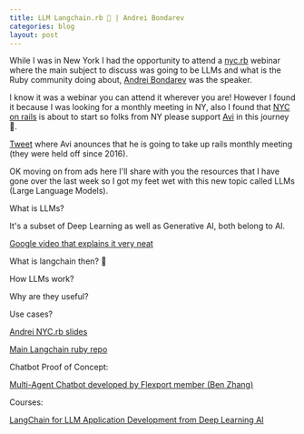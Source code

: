 ```yaml
---
title: LLM Langchain.rb 🦜 | Andrei Bondarev
categories: blog
layout: post
---
```


While I was in New York I had the opportunity to attend a [nyc.rb](https://www.meetup.com/es-ES/nyc-rb/) webinar where the main subject to discuss was going to be LLMs and what is the Ruby community doing about, [Andrei Bondarev](https://twitter.com/rushing_andrei) was the speaker.

I know it was a webinar you can attend it wherever you are! However I found it because I was looking for a monthly meeting in NY, also I found that [NYC on rails](https://www.meetup.com/es-ES/nyc-on-rails/) is about to start so folks from NY please support [Avi](https://twitter.com/aviflombaum) in this journey 🙏.

[Tweet](https://twitter.com/aviflombaum/status/1686015466290991107) where Avi anounces that he is going to take up rails monthly meeting (they were held off since 2016).

OK moving on from ads here I'll share with you the resources that I have gone over the last week so I got my feet wet with this new topic called LLMs (Large Language Models).

What is LLMs? 

It's a subset of Deep Learning as well as Generative AI, both belong to AI.

[Google video that explains it very neat](https://www.youtube.com/watch?v=G2fqAlgmoPo)

What is langchain then? 🦜

How LLMs work?

Why are they useful?

Use cases?


[Andrei NYC.rb slides](https://docs.google.com/presentation/d/18IkiST1goY2nXA61albDx1WUHCdf9tkaPMYthxLiONQ/edit#slide=id.p)

[Main Langchain ruby repo](https://github.com/andreibondarev/langchainrb)

Chatbot Proof of Concept:

[Multi-Agent Chatbot developed by Flexport member (Ben Zhang)](https://github.com/zben/superchat)


Courses:

[LangChain for LLM Application Development from Deep Learning AI](https://learn.deeplearning.ai/langchain/lesson/1/introduction)